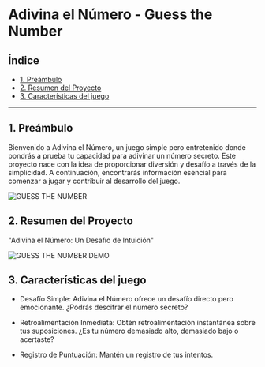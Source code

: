 # Adivina el Número - Guess the Number

## Índice

- [1. Preámbulo](#1-preámbulo)
- [2. Resumen del Proyecto](#2-resumen-del-proyecto)
- [3. Características del juego](#3-características-del-juego)


---

## 1. Preámbulo

Bienvenido a Adivina el Número, un juego simple pero entretenido donde pondrás a prueba tu capacidad para adivinar un número secreto. Este proyecto nace con la idea de proporcionar diversión y desafío a través de la simplicidad. A continuación, encontrarás información esencial para comenzar a jugar y contribuir al desarrollo del juego.

![GUESS THE NUMBER](https://firebasestorage.googleapis.com/v0/b/personalluz-6461c.appspot.com/o/Imagen%20de%20WhatsApp%202024-01-31%20a%20las%2019.16.54_e0666bdf.jpg?alt=media&token=90195614-9de5-4ca1-8fc8-09b27edf011f)

## 2. Resumen del Proyecto

"Adivina el Número: Un Desafío de Intuición"

![GUESS THE NUMBER DEMO](./assets/Demo.gif)

## 3. Características del juego

- Desafío Simple: Adivina el Número ofrece un desafío directo pero emocionante. ¿Podrás descifrar el número secreto?

- Retroalimentación Inmediata: Obtén retroalimentación instantánea sobre tus suposiciones. ¿Es tu número demasiado alto, demasiado bajo o acertaste?

- Registro de Puntuación: Mantén un registro de tus intentos.

